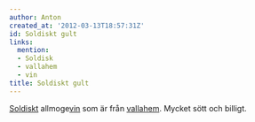 ```yaml
---
author: Anton
created_at: '2012-03-13T18:57:31Z'
id: Soldiskt gult
links:
  mention:
  - Soldisk
  - vallahem
  - vin
title: Soldiskt gult
---
```


[Soldiskt] allmoge[vin] som är från [vallahem]. Mycket sött och billigt.

  [Soldiskt]: Soldisk
  [vin]: vin
  [vallahem]: vallahem
